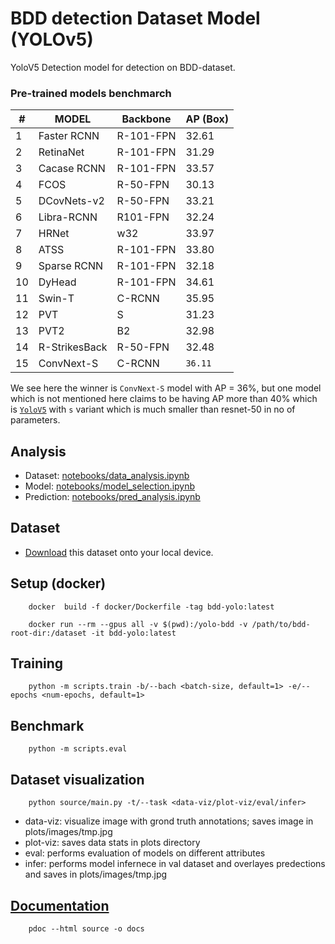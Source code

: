 # BDD detection Dataset Model (YOLOv5)
YoloV5 Detection model for detection on BDD-dataset.

### Pre-trained models benchmarch
| # |  MODEL      | Backbone  | AP (Box) |
|---|-------------|-----------|----------|
| 1 | Faster RCNN | R-101-FPN |  32.61   |
| 2 | RetinaNet   | R-101-FPN |  31.29   |
| 3 | Cacase RCNN | R-101-FPN |  33.57   |
| 4 | FCOS        | R-50-FPN  |  30.13   |
| 5 | DCovNets-v2 | R-50-FPN  |  33.21   |
| 6 | Libra-RCNN  | R101-FPN  |  32.24   |
| 7 | HRNet       | w32       |  33.97   |
| 8 | ATSS        | R-101-FPN |  33.80   |
| 9 | Sparse RCNN | R-101-FPN |  32.18   |
|10 | DyHead      | R-101-FPN |  34.61   |
|11 | Swin-T      | C-RCNN    |  35.95   |
|12 | PVT         | S         |  31.23   |
|13 | PVT2        | B2        |  32.98   |
|14 |R-StrikesBack| R-50-FPN  |  32.48   |
|15 | ConvNext-S  | C-RCNN    | `36.11`  |

We see here the winner is `ConvNext-S` model with AP = 36%, but one model which is not mentioned here claims to be having AP more than 40% which is [`YoloV5`]("https://github.com/williamhyin/yolov5s_bdd100k") with `s` variant which is much smaller than resnet-50 in no of parameters.

## Analysis
- Dataset: [notebooks/data_analysis.ipynb](notebooks/data_analysis.ipynb)
- Model: [notebooks/model_selection.ipynb](notebooks/model_selection.ipynb)
- Prediction: [notebooks/pred_analysis.ipynb](notebooks/pred_analysis.ipynb)

## Dataset
- [Download](https://drive.google.com/file/d/1NgWX5YfEKbloAKX9l8kUVJFpWFlUO8UT/view) this dataset onto your local device.

## Setup (docker)
```
    docker  build -f docker/Dockerfile -tag bdd-yolo:latest

    docker run --rm --gpus all -v $(pwd):/yolo-bdd -v /path/to/bdd-root-dir:/dataset -it bdd-yolo:latest
```

## Training 
```
    python -m scripts.train -b/--bach <batch-size, default=1> -e/--epochs <num-epochs, default=1>
```

## Benchmark
```
    python -m scripts.eval
```

## Dataset visualization
```
    python source/main.py -t/--task <data-viz/plot-viz/eval/infer>
```
- data-viz: visualize image with grond truth annotations; saves image in plots/images/tmp.jpg
- plot-viz: saves data stats in plots directory
- eval: performs evaluation of models on different attributes
- infer: performs model infernece in val dataset and overlayes predections and saves in plots/images/tmp.jpg

## [Documentation](https://danishansari.github.io/bdd_det_yolo/source/index.html)
```
    pdoc --html source -o docs
```

